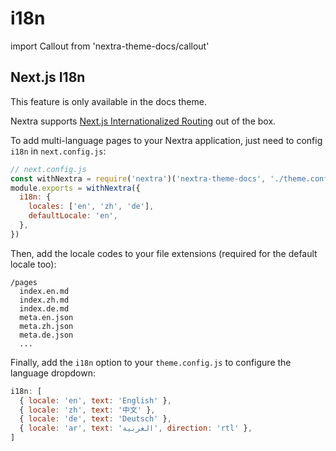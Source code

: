 # i18n

import Callout from 'nextra-theme-docs/callout'

## Next.js I18n

This feature is only available in the docs theme.

Nextra supports [Next.js Internationalized Routing](https://nextjs.org/docs/advanced-features/i18n-routing) out of the box.

To add multi-language pages to your Nextra application, just need to config `i18n` in `next.config.js`:

```javascript
// next.config.js
const withNextra = require('nextra')('nextra-theme-docs', './theme.config.js')
module.exports = withNextra({
  i18n: {
    locales: ['en', 'zh', 'de'],
    defaultLocale: 'en',
  },
})
```

Then, add the locale codes to your file extensions \(required for the default locale too\):

```text
/pages
  index.en.md
  index.zh.md
  index.de.md
  meta.en.json
  meta.zh.json
  meta.de.json
  ...
```

Finally, add the `i18n` option to your `theme.config.js` to configure the language dropdown:

```jsx
i18n: [
  { locale: 'en', text: 'English' },
  { locale: 'zh', text: '中文' },
  { locale: 'de', text: 'Deutsch' },
  { locale: 'ar', text: 'العربية', direction: 'rtl' },
]
```

